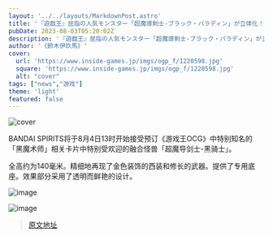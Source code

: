 ```yaml
---
layout: '../../layouts/MarkdownPost.astro'
title: '『遊戯王』屈指の人気モンスター「超魔導剣士-ブラック・パラディン」が立体化！金色をあしらった装飾など細部まで完全再現'
pubDate: 2023-08-03T05:20:02Z
description: '『遊戯王』屈指の人気モンスター「超魔導剣士-ブラック・パラディン」が立体化！金色をあしらった装飾など細部まで完全再現'
author: '《鈴木伊玖馬》'
cover:
  url: 'https://www.inside-games.jp/imgs/ogp_f/1220598.jpg'
  square: 'https://www.inside-games.jp/imgs/ogp_f/1220598.jpg'
  alt: "cover"
tags: ["news","游戏"]
theme: 'light'
featured: false
---
```


![cover](https://www.inside-games.jp/imgs/ogp_f/1220598.jpg)

BANDAI SPIRITS将于8月4日13时开始接受预订《游戏王OCG》中特别知名的「黑魔术师」相关卡片中特别受欢迎的融合怪兽「超魔导剑士-黑骑士」。

全高约为140毫米。精细地再现了金色装饰的西装和修长的武器。提供了专用底座。效果部分采用了透明而鲜艳的设计。

![image](https://www.inside-games.jp/imgs/zoom/1220591.png)

![image](https://www.inside-games.jp/imgs/zoom/1220593.png)

>[原文地址](https://www.inside-games.jp/article/2023/08/03/147609.html)  